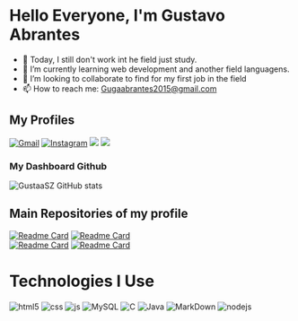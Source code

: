 # Hello Everyone, I'm Gustavo Abrantes

- 🔭 Today, I still don't work int he field just study.
- 🌱 I’m currently learning web development and another field languagens.
- 👯 I’m looking to collaborate to find for my first job in the field
- 📫 How to reach me: Gugaabrantes2015@gmail.com

## My Profiles
[![Gmail](https://img.shields.io/badge/Gmail-D14836?style=for-the-badge&logo=gmail&logoColor=white)](https://gmail.com/)
[![Instagram](https://img.shields.io/badge/Instagram-E4405F?style=for-the-badge&logo=instagram&logoColor=white)](https://instagram.com/gustaavo_Ab)
<a href="https://discord.com/channels/1220532965688475730/1220532966170824959" target="_blank"><img src="https://img.shields.io/badge/Discord-7289DA?style=for-the-badge&logo=discord&logoColor=white" target="_blank"></a> 
<a href="https://www.linkedin.com/in/gustavo-abrantes-de-souza-b88179286/" target="_blank"><img src="https://img.shields.io/badge/-LinkedIn-%230077B5?style=for-the-badge&logo=linkedin&logoColor=white" target="_blank"></a> 

### My Dashboard Github
![GustaaSZ GitHub stats](https://github-readme-stats.vercel.app/api?username=GustaaSZ&show_icons=true&theme=chartreuse-dark&count_private=true&include_all_commits=true) 

## Main Repositories of my profile

[![Readme Card](https://github-readme-stats.vercel.app/api/pin/?username=GustaaSZ&repo=Project-Google-Clone)](https://github.com/GustaaSZ/Project-Google-Clone)
[![Readme Card](https://github-readme-stats.vercel.app/api/pin/?username=GustaaSZ&repo=ProjetoMP_OO)](https://github.com/GustaaSZ/ProjetoMP_OO)  
[![Readme Card](https://github-readme-stats.vercel.app/api/pin/?username=GustaaSZ&repo=HortFruti)](https://github.com/GustaaSZ/HortFruti)
[![Readme Card](https://github-readme-stats.vercel.app/api/pin/?username=GustaaSZ&repo=Reserva-de-passagens)](https://github.com/GustaaSZ/Reserva-de-passagens)  


# Technologies I Use

<div style="display: center">
  <img align="center" alt="html5" src="https://img.shields.io/badge/HTML5-E34F26?style=for-the-badge&logo=html5&logoColor=white" />
  <img align="center" alt="css" src="https://img.shields.io/badge/CSS3-1572B6?style=for-the-badge&logo=css3&logoColor=white" />
  <img align="center" alt="js" src="https://img.shields.io/badge/JavaScript-F7DF1E?style=for-the-badge&logo=javascript&logoColor=black" />
  <img align="center" alt="MySQL" src="https://img.shields.io/badge/MySQL-00000F?style=for-the-badge&logo=mysql&logoColor=white" />
  <img align="center" alt="C" src="https://img.shields.io/badge/C-00599C?style=for-the-badge&logo=c&logoColor=white" />
  <img align="center" alt="Java" src="https://img.shields.io/badge/Java-ED8B00?style=for-the-badge&logo=openjdk&logoColor=white" />
  <img align="center" alt="MarkDown" src="https://img.shields.io/badge/Markdown-000000?style=for-the-badge&logo=markdown&logoColor=white" />
  <img align="center" alt="nodejs" src="https://img.shields.io/badge/Node.js-43853D?style=for-the-badge&logo=node.js&logoColor=white" />
</div><br/>

